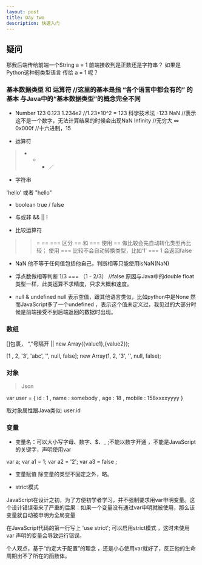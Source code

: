 ```yaml
---
layout: post
title: Day two
description: 快速入门
---
```

## 疑问
那我后端传给前端一个String a = 1
前端接收到是正数还是字符串？
如果是Python这种弱类型语言 传给 a = 1 呢？

### 基本数据类型 和 运算符  //这里的基本是指 “各个语言中都会有的” 的基本 与Java中的“基本数据类型”的概念完全不同

+ Number
123
0.123
1.234e2 //1.23*10^2 = 123 科学技术法
-123
NaN //表示这不是一个数字，无法计算结果的时候会出现NaN
Infinity //无穷大 ∞
0x000f //十六进制，15

+ 运算符

> + - * ／

+ 字符串

'hello' 或者 "hello"

+ boolean
true / false

+ 与或非
&& || !

+ 比较运算符
> >= == ===
> 区分 == 和 ===
> 使用 == 做比较会先自动转化类型再比较；
> 使用 === 比较不会自动转换类型，比如‘1’ === 1 会返回false

+ NaN
他不等于任何值包括他自己，判断相等只能使用isNaN(NaN)

+ 浮点数做相等判断
1/3 === （1 - 2/3） //false 原因与Java中的double float类型一样，此类运算不求精度，只求大概和速度。

+ null & undefined
null 表示空值，跟其他语言类似，比如python中是None
然而JavaScript多了一个undefined ，表示这个值未定义过，我见过的大部分时候是前端接受不到后端返回的数据时出现。

### 数组
[]包裹， “,”号隔开 || new Array({value1},{value2});

[1 , 2, '3', 'abc', '', null, false];
new Array(1, 2, '3', '', null, false);

### 对象

> Json

var user = {
id : 1 ,
name : somebody ,
age : 18 ,
mobile : 158xxxxyyyy
}

取对象属性跟Java类似: user.id

### 变量

+ 变量名：可以大小写字母、数字、$、_ ;不能以数字开通 ，不能是JavaScript的关键字，声明使用var

var a;
var a1 = 1;
var a2 = '2';
var a3 = false ;

+ 变量赋值
除变量的类型不固定之外，略。

+ strict模式

JavaScript在设计之初，为了方便初学者学习，并不强制要求用var申明变量。这个设计错误带来了严重的后果：如果一个变量没有通过var申明就被使用，那么该变量就自动被申明为全局变量

在JavaScript代码的第一行写上 'use strict'; 可以启用strict模式 ，这时未使用var 声明的变量会导致运行错误。

个人观点，基于“约定大于配置”的理念 ，还是小心使用var就好了，反正他的生命周期出不了所在的函数体。
